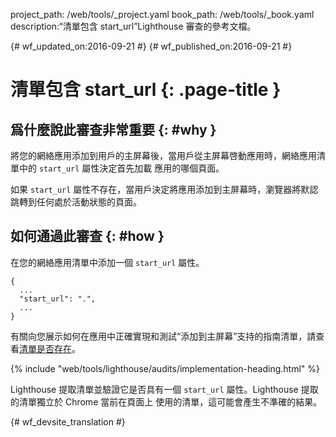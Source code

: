 project_path: /web/tools/_project.yaml
book_path: /web/tools/_book.yaml
description:“清單包含 start_url”Lighthouse 審查的參考文檔。

{# wf_updated_on:2016-09-21 #}
{# wf_published_on:2016-09-21 #}

# 清單包含 start_url {: .page-title }

## 爲什麼說此審查非常重要 {: #why }

將您的網絡應用添加到用戶的主屏幕後，當用戶從主屏幕啓動應用時，網絡應用清單中的 `start_url` 屬性決定首先加載
應用的哪個頁面。



如果 `start_url` 屬性不存在，當用戶決定將應用添加到主屏幕時，瀏覽器將默認跳轉到任何處於活動狀態的頁面。


## 如何通過此審查 {: #how }

在您的網絡應用清單中添加一個 `start_url` 屬性。

    {
      ...
      "start_url": ".",
      ...
    }

有關向您展示如何在應用中正確實現和測試“添加到主屏幕”支持的指南清單，請查看[清單是否存在](manifest-exists#how)。



{% include "web/tools/lighthouse/audits/implementation-heading.html" %}

Lighthouse 提取清單並驗證它是否具有一個 `start_url` 屬性。Lighthouse 提取的清單獨立於 Chrome 當前在頁面上
使用的清單，這可能會產生不準確的結果。




{# wf_devsite_translation #}
